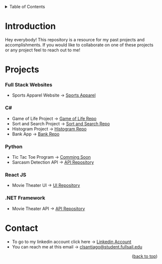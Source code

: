 <!-- TABLE OF CONTENTS -->
<details>
  <summary>Table of Contents</summary>
  <ol>
    <li>
      <a href="#introduction">Introduction</a>
    </li>
    <li>
          <a href="#projects">Projects</a>
          <ul> 
            <li><a href="#full-stack-websites">Full Stack Websites</a></li>
            <li><a href="#c">C#</a></li>
            <li><a href="#python">Python</a></li>
            <li><a href="#react-js">React JS</a></li>
            <li><a href="#net-framework">.NET Framework</a></li>
        </ul>
    </li>
    <li><a href="#contact">Contact</a></li>
  </ol>
</details>

# Introduction
Hey everybody! This repository is a resource for my past projects and accomplishments. If you would like
to collaborate on one of these projects or any project feel to reach out to me!

# Projects

### Full Stack Websites
- Sports Apparel Website -> [Sports Apparel](https://sr-sportsapparel-ui.herokuapp.com)

### C#
- Game of Life Project -> [Game of Life Repo](https://github.com/Carlosvann45/GameOfLifeProject/tree/main)
- Sort and Search Project -> [Sort and Search Repo](https://github.com/Carlosvann45/Sort-and-Search)
- Histogram Project -> [Histogram Repo](https://github.com/Carlosvann45/Histogram-Project)
- Bank App -> [Bank Repo](https://github.com/Carlosvann45/Bank-Application)

### Python
- Tic Tac Toe Program -> [Comming Soon]()
- Sarcasm Detection API -> [API Repository](https://github.com/Carlosvann45/sarcasmAPI)

### React JS
- Movie Theater UI -> [UI Repository](https://github.com/Carlosvann45/Movie-Theater-UI)

### .NET Framework
- Movie Theater API -> [API Repository](https://github.com/Carlosvann45/Movie-Theater-API)

# Contact
- To go to my linkedin account click here -> [Linkedin Account](https://www.linkedin.com/in/carlos-santiago-b53967224/)
- You can reach me at this email -> clsantiago@student.fullsail.edu

<p align="right">(<a href="#top">back to top</a>)</p>
